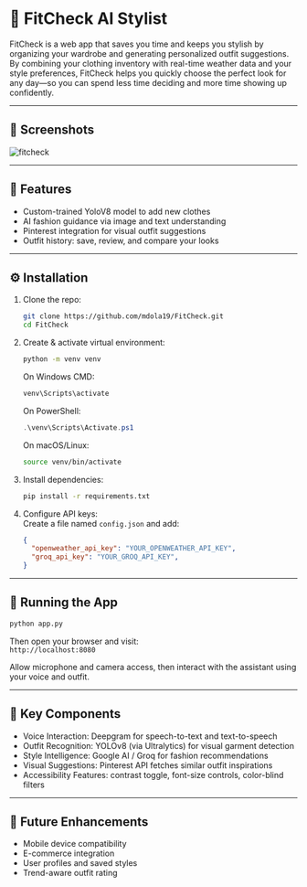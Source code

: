 # 🧥 FitCheck AI Stylist

FitCheck is a web app that saves you time and keeps you stylish by organizing your wardrobe and generating personalized outfit suggestions. By combining your clothing inventory with real-time weather data and your style preferences, FitCheck helps you quickly choose the perfect look for any day—so you can spend less time deciding and more time showing up confidently.

---

## 📸 Screenshots

![fitcheck](https://github.com/user-attachments/assets/67b76272-557b-4d48-a3f7-6c0948d25736)

---

## 🚀 Features

- Custom-trained YoloV8 model to add new clothes 
- AI fashion guidance via image and text understanding  
- Pinterest integration for visual outfit suggestions  
- Outfit history: save, review, and compare your looks 

---

## ⚙️ Installation

1. Clone the repo:  
   ```bash
   git clone https://github.com/mdola19/FitCheck.git
   cd FitCheck
   ```

2. Create & activate virtual environment:  
   ```bash
   python -m venv venv
   ```  
   On Windows CMD:  
   ```cmd
   venv\Scripts\activate
   ```  
   On PowerShell:  
   ```powershell
   .\venv\Scripts\Activate.ps1
   ```  
   On macOS/Linux:  
   ```bash
   source venv/bin/activate
   ```

3. Install dependencies:  
   ```bash
   pip install -r requirements.txt
   ```

4. Configure API keys:  
   Create a file named `config.json` and add:
   ```json
   {
     "openweather_api_key": "YOUR_OPENWEATHER_API_KEY",
     "groq_api_key": "YOUR_GROQ_API_KEY",
   }
   ```

---

## 🚀 Running the App

```bash
python app.py
```

Then open your browser and visit:  
`http://localhost:8080`

Allow microphone and camera access, then interact with the assistant using your voice and outfit.

---

## 🧩 Key Components

- Voice Interaction: Deepgram for speech-to-text and text-to-speech  
- Outfit Recognition: YOLOv8 (via Ultralytics) for visual garment detection  
- Style Intelligence: Google AI / Groq for fashion recommendations  
- Visual Suggestions: Pinterest API fetches similar outfit inspirations  
- Accessibility Features: contrast toggle, font-size controls, color-blind filters

---

## 🎯 Future Enhancements

- Mobile device compatibility  
- E-commerce integration  
- User profiles and saved styles  
- Trend-aware outfit rating


